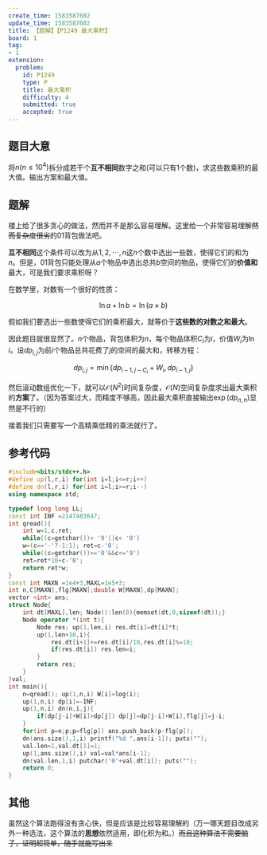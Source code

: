```yaml
---
create_time: 1583587602
update_time: 1583587602
title: 【题解】【P1249 最大乘积】
board: 1
tag:
- 1
extension:
  problem:
    id: P1249
    type: P
    title: 最大乘积
    difficulty: 4
    submitted: true
    accepted: true
---
```


## 题目大意

将$n(n\leq 10^4)$拆分成若干个**互不相同**数字之和(可以只有$1$个数)，求这些数乘积的最大值。输出方案和最大值。

## 题解

楼上给了很多贪心的做法，然而并不是那么容易理解。这里给一个非常容易理解~~然而复杂度很劣~~的$01$背包做法吧。

**互不相同**这个条件可以改为从$1,2,\cdots,n$这$n$个数中选出一些数，使得它们的和为$n$。但是，$01$背包只能处理从$a$个物品中选出总共$b$空间的物品，使得它们的**价值和**最大，可是我们要求乘积呀？

在数学里，对数有一个很好的性质：

$$
\ln a+\ln b=\ln(a\times b)
$$

假如我们要选出一些数使得它们的乘积最大，就等价于**这些数的对数之和最大**。

因此题目就很显然了。$n$个物品，背包体积为$n$，每个物品体积$C_i$为$i$，价值$W_i$为$\ln i$。设$dp_{i,j}$为前$i$个物品总共花费了$j$的空间的最大和，转移方程：

$$
dp_{i,j}=\min\{dp_{i-1,j-C_i}+W_i,dp_{i-1,j}\}
$$

然后滚动数组优化一下，就可以$\mathcal O(N^2)$时间复杂度，$\mathcal O(N)$空间复杂度求出最大乘积的**方案**了。（因为答案过大，而精度不够高，因此最大乘积直接输出$\exp(dp_{n,n})$显然是不行的）

接着我们只需要写一个高精乘低精的乘法就行了。

## 参考代码

```cpp
#include<bits/stdc++.h>
#define up(l,r,i) for(int i=l;i<=r;i++)
#define dn(l,r,i) for(int i=l;i>=r;i--)
using namespace std;

typedef long long LL;
const int INF =2147483647;
int qread(){
    int w=1,c,ret;
    while((c=getchar())> '9'||c< '0')
    w=(c=='-'?-1:1); ret=c-'0';
    while((c=getchar())>='0'&&c<='9')
    ret=ret*10+c-'0';
    return ret*w;
}
const int MAXN =1e4+3,MAXL=1e5+3;
int n,C[MAXN],flg[MAXN];double W[MAXN],dp[MAXN];
vector <int> ans;
struct Node{
    int dt[MAXL],len; Node():len(0){memset(dt,0,sizeof(dt));}
    Node operator *(int t){
        Node res; up(1,len,i) res.dt[i]=dt[i]*t;
        up(1,len+10,i){
            res.dt[i+1]+=res.dt[i]/10,res.dt[i]%=10;
            if(res.dt[i]) res.len=i;
        }
        return res;
    }
}val;
int main(){
    n=qread(); up(1,n,i) W[i]=log(i);
    up(1,n,i) dp[i]=-INF;
    up(1,n,i) dn(n,i,j){
        if(dp[j-i]+W[i]>dp[j]) dp[j]=dp[j-i]+W[i],flg[j]=j-i;
    }
    for(int p=n;p;p=flg[p]) ans.push_back(p-flg[p]);
    dn(ans.size(),1,i) printf("%d ",ans[i-1]); puts("");
    val.len=1,val.dt[1]=1;
    up(1,ans.size(),i) val=val*ans[i-1];
    dn(val.len,1,i) putchar('0'+val.dt[i]); puts("");
    return 0;
}

```

## 其他

虽然这个算法跑得没有贪心快，但是应该是比较容易理解的（万一哪天题目改成另外一种选法，这个算法的**思想**依然适用，即化积为和。）~~而且这种算法不需要脑子，证明超简单，随手就能写出来~~

